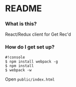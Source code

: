 # README #

### What is this? ###

React/Redux client for Get Rec'd

### How do I get set up? ###

```
#!console
$ npm install webpack -g
$ npm install
$ webpack -w
```

Open ``` public/index.html ```
